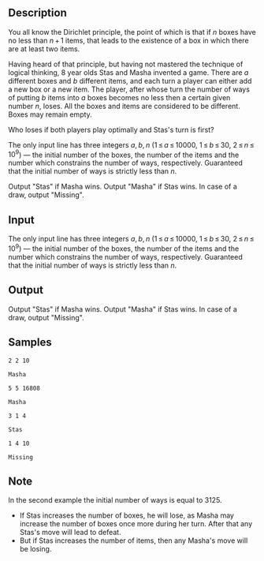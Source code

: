 ## Description

<div><p>You all know the Dirichlet principle, the point of which is that if <span class="tex-span"><i>n</i></span> boxes have no less than <span class="tex-span"><i>n</i> + 1</span> items, that leads to the existence of a box in which there are at least two items.</p><p>Having heard of that principle, but having not mastered the technique of logical thinking, 8 year olds Stas and Masha invented a game. There are <span class="tex-span"><i>a</i></span> different boxes and <span class="tex-span"><i>b</i></span> different items, and each turn a player can either add a new box or a new item. The player, after whose turn the number of ways of putting <span class="tex-span"><i>b</i></span> items into <span class="tex-span"><i>a</i></span> boxes becomes no less then a certain given number <span class="tex-span"><i>n</i></span>, loses. All the boxes and items are considered to be different. Boxes may remain empty.</p><p>Who loses if both players play optimally and Stas's turn is first?</p></div><div class="input-specification"><p>The only input line has three integers <span class="tex-span"><i>a</i>, <i>b</i>, <i>n</i></span> (<span class="tex-span">1 ≤ <i>a</i> ≤ 10000</span>, <span class="tex-span">1 ≤ <i>b</i> ≤ 30</span>, <span class="tex-span">2 ≤ <i>n</i> ≤ 10<sup class="upper-index">9</sup></span>) — the initial number of the boxes, the number of the items and the number which constrains the number of ways, respectively. Guaranteed that the initial number of ways is strictly less than <span class="tex-span"><i>n</i></span>.</p></div><div class="output-specification"><p>Output "Stas" if Masha wins. Output "Masha" if Stas wins. In case of a draw, output "Missing".</p></div>


## Input

<p>The only input line has three integers <span class="tex-span"><i>a</i>, <i>b</i>, <i>n</i></span> (<span class="tex-span">1 ≤ <i>a</i> ≤ 10000</span>, <span class="tex-span">1 ≤ <i>b</i> ≤ 30</span>, <span class="tex-span">2 ≤ <i>n</i> ≤ 10<sup class="upper-index">9</sup></span>) — the initial number of the boxes, the number of the items and the number which constrains the number of ways, respectively. Guaranteed that the initial number of ways is strictly less than <span class="tex-span"><i>n</i></span>.</p>


## Output

<p>Output "Stas" if Masha wins. Output "Masha" if Stas wins. In case of a draw, output "Missing".</p>


## Samples

```input1
2 2 10

```

```output1
Masha

```






```input2
5 5 16808

```

```output2
Masha

```






```input3
3 1 4

```

```output3
Stas

```






```input4
1 4 10

```

```output4
Missing

```




## Note

<p>In the second example the initial number of ways is equal to <span class="tex-span">3125</span>. </p><ul> <li> If Stas increases the number of boxes, he will lose, as Masha may increase the number of boxes once more during her turn. After that any Stas's move will lead to defeat. </li><li> But if Stas increases the number of items, then any Masha's move will be losing. </li></ul>

